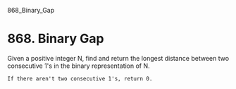 868_Binary_Gap
# 868. Binary Gap

Given a positive integer N, find and return the longest distance between
        two consecutive 1's in the binary representation of N.

    If there aren't two consecutive 1's, return 0.